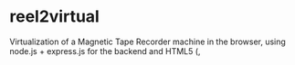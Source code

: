 reel2virtual
============

Virtualization of a Magnetic Tape Recorder machine in the browser, using node.js + express.js for the backend and HTML5 (<canvas>, <audio> and Web Audio API) for the front-end.
Project developed for my Master's Degree thesis: "Software tools for philological access of historical audio documents: virtual magnetic tape recorder developed using Web technologies".
